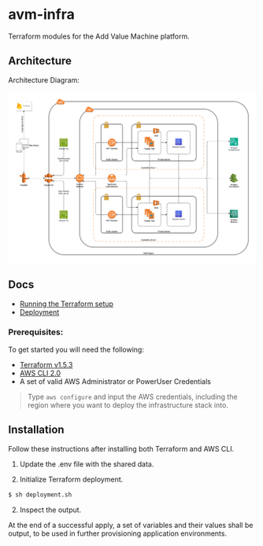 # avm-infra

Terraform modules for the Add Value Machine platform.

## Architecture

Architecture Diagram:

![](docs/diagrams/infrastructure-diagram-v1.0.png)

## Docs
- [Running the Terraform setup](docs/terraform-setup.md)
- [Deployment](docs/deployment.md)

### Prerequisites:

To get started you will need the following:

- [Terraform v1.5.3](https://developer.hashicorp.com/terraform/downloads)
- [AWS CLI 2.0](https://aws.amazon.com/cli/)
- A set of valid AWS Administrator or PowerUser Credentials

> Type `aws configure` and input the AWS credentials, including the region where you want to deploy the infrastructure
> stack into.

## Installation

Follow these instructions after installing both Terraform and AWS CLI.

1. Update the .env file with the shared data.

2. Initialize Terraform deployment. 

```terraform
$ sh deployment.sh
```

2. Inspect the output.

At the end of a successful apply, a set of variables and their values shall be output, to be used in further provisioning application environments.
